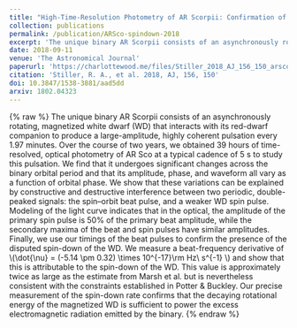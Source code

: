 ```yaml
---
title: "High-Time-Resolution Photometry of AR Scorpii: Confirmation of the White Dwarf’s Spin-Down"
collection: publications
permalink: /publication/ARSco-spindown-2018
excerpt: 'The unique binary AR Scorpii consists of an asynchronously rotating, magnetized white dwarf (WD) that interacts with its red-dwarf companion to produce a large-amplitude, highly coherent pulsation every 1.97 minutes. Over the course of two years, we obtained 39 hours of time-resolved, optical photometry of AR Sco at a typical cadence of 5 s to study this pulsation and confirm the disputed spin-down of the WD.'
date: 2018-09-11
venue: 'The Astronomical Journal'
paperurl: 'https://charlottewood.me/files/Stiller_2018_AJ_156_150_arsco.pdf'
citation: 'Stiller, R. A., et al. 2018, AJ, 156, 150'
doi: 10.3847/1538-3881/aad5dd
arxiv: 1802.04323
---
```

{% raw %}
The unique binary AR Scorpii consists of an asynchronously rotating, magnetized white dwarf (WD) that interacts with its red-dwarf companion to produce a large-amplitude, highly coherent pulsation every 1.97 minutes. Over the course of two years, we obtained 39 hours of time-resolved, optical photometry of AR Sco at a typical cadence of 5 s to study this pulsation. We find that it undergoes significant changes across the binary orbital period and that its amplitude, phase, and waveform all vary as a function of orbital phase. We show that these variations can be explained by constructive and destructive interference between two periodic, double-peaked signals: the spin–orbit beat pulse, and a weaker WD spin pulse. Modeling of the light curve indicates that in the optical, the amplitude of the primary spin pulse is 50% of the primary beat amplitude, while the secondary maxima of the beat and spin pulses have similar amplitudes. Finally, we use our timings of the beat pulses to confirm the presence of the disputed spin-down of the WD. We measure a beat-frequency derivative of \\(\\dot{\\nu} = (-5.14 \\pm 0.32) \\times 10^{-17}\\rm Hz\\ s^{-1} \\) and show that this is attributable to the spin-down of the WD. This value is approximately twice as large as the estimate from Marsh et al. but is nevertheless consistent with the constraints established in Potter & Buckley. Our precise measurement of the spin-down rate confirms that the decaying rotational energy of the magnetized WD is sufficient to power the excess electromagnetic radiation emitted by the binary.
{% endraw %}
